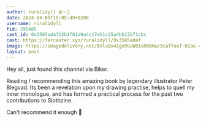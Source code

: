 ```yaml
---
author: ruralidyll 🪨✨💚
date: 2024-04-05T15:05:49+0200
username: ruralidyll
fid: 295485
cast_id: 0x3585adaf12b1f61a9a4c17eb1c25a4bb12b71cbc
cast: https://farcaster.xyz/ruralidyll/0x3585adaf
image: https://imagedelivery.net/BXluQx4ige9GuW0Ia56BHw/5caf7acf-01ae-484c-9746-54082d61c300/original
layout: post
---
```


Hey all, just found this channel via Biker.

Reading / recommending this amazing book by legendary illustrator Peter Blegvad. Its been a revelation upon my drawing practise, helps to quell my inner monologue, and has formed a practical process for the past two contributions to Slothzine.

Can't recommend it enough 📖

<img src='https://imagedelivery.net/BXluQx4ige9GuW0Ia56BHw/5caf7acf-01ae-484c-9746-54082d61c300/original' alt='' referrerpolicy='no-referrer'/>
